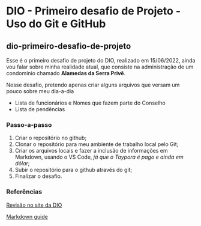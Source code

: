 # DIO - Primeiro desafio de Projeto - Uso do Git e GitHub
## dio-primeiro-desafio-de-projeto

Esse é o primeiro desafio de projeto do DIO, realizado em 15/06/2022, ainda vou falar sobre minha realidade atual, que consiste na administração de um condomínio chamado **Alamedas da Serra Privê**.

Nesse desafio, pretendo apenas criar alguns arquivos que versam um pouco sobre meu dia-a-dia

- Lista de funcionários e Nomes que fazem parte do Conselho
- Lista de pendências

### Passo-a-passo

1. Criar o repositório no github;
2. Clonar o repositório para meu ambiente de trabalho local pelo Git;
3. Criar os arquivos locais e fazer a inclusão de informações em Markdown, usando o VS Code, _já que o Taypora é pago e ainda em dólar_;
4. Subir o repositório para o github através do git;
5. Finalizar o desafio.

### Referências

[Revisão no site da DIO](https://web.dio.me/lab/criando-seu-primeiro-repositorio-no-github-para-compartilhar-seu-progresso/learning/e714fb1c-4990-4c47-99a5-d97703e40b4d)

[Markdown guide](https://www.markdownguide.org/basic-syntax/)
